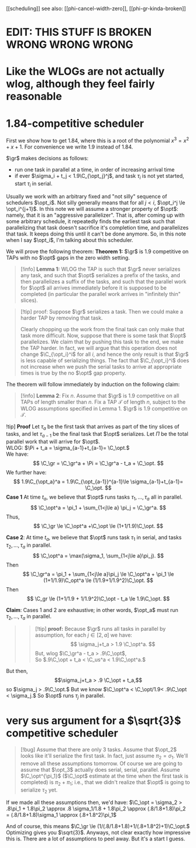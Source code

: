 [[scheduling]]
see also: [[phi-cancel-width-zero]], [[phi-gr-kinda-broken]]
$$\newcommand{\gr}{\mathsf{gr}}$$
$$\newcommand{\C}{\mathsf{C}}$$
$$\newcommand{\opt}{{\mathsf{OPT}}}$$

# EDIT: THIS STUFF IS BROKEN WRONG WRONG WRONG
#  Like the WLOGs are not actually wlog, although they feel fairly reasonable

# 1.84-competitive scheduler
First we show how to get $1.84$, where this is a root of the polynomial $x^3 = x^2+x+1$.
For convenience we write $1.9$ instead of $1.84$. 

$\gr$ makes decisions as follows:
- run one task in parallel at a time, in order of increasing arrival time
- if ever $\sigma_i + t_j < 1.9\C_{\opt_j}^j$, and task $\tau_i$ is not yet started, start $\tau_i$ in serial.

Usually we work with an arbitrary fixed and "not silly" sequence
of schedulers $\opt_i$. Not silly generally means that for all
$j<i$, $\opt_i^j \le \opt_i^{j+1}$. In this note we will assume a
stronger property of $\opt$: namely, that it is an "aggressive
parallelizer". That is, after coming up with some arbitrary
schedule, it repeatedly finds the earliest task such that
parallelizing that task doesn't sacrifice it's completion time,
and parallelizes that task. It keeps doing this until it can't be
done anymore. So, in this note when I say $\opt_i$, I'm talking
about this scheduler. 

We will prove the following theorem:
**Theorem 1:**
$\gr$ is $1.9$ competitive on TAPs with no $\opt$ gaps in the zero width setting.

> [!info] **Lemma 1:**
> WLOG the TAP is such that $\gr$ never serializes any task, and
> such that $\opt$ serializes a prefix of the tasks, and then
> parallelizes a suffix of the tasks, and such that the parallel
> work for $\opt$ all arrives immediately before it is supposed
> to be completed (in particular the parallel work arrives in
> "infinitely thin" slices).

>[!tip] proof:
> Suppose $\gr$ serializes a task. Then we could make a harder TAP by removing that task. 
> 
> Clearly chopping up the work from the final task can only make
> that task more difficult. Now, suppose that there is some task
> that $\opt$ parallelizes. We claim that by pushing this task to
> the end, we make the TAP harder. In fact, we will argue that
> this operation does not change $\C_{\opt_i}^i$ for all $i$, and
> hence the only result is that $\gr$ is less capable of
> serializing things. The fact that $\C_{\opt_i}^i$ does not
> increase when we push the serial tasks to arrive at appropriate
> times is true by the no $\opt$ gap property. 

The theorem will follow immediately by induction on the following claim:
>[!info] **Lemma 2**:
> Fix $n$. Assume that $\gr$ is $1.9$ competitive on all TAPs of
> length smaller than $n$. Fix a TAP $\mathcal{T}$ of length $n$,
> subject to the WLOG assumptions specified in Lemma 1. $\gr$ is
> $1.9$  competitive on $\mathcal{T}$.

!tip] **Proof**
Let $\tau_a$ be the first task that arrives as part of the tiny
slices of tasks, and let $\tau_{a-1}$ be the final task that
$\opt$ serializes.  Let $\Pi$ be the total parallel work that
will arrive for $\opt$.\
WLOG: $\Pi + t_a = \sigma_{a-1}+t_{a-1}=  \C_\opt.$\
We have:
$$
\C_\gr = \C_\gr^a + \Pi = \C_\gr^a - t_a + \C_\opt.
$$
We further have:
$$
1.9\C_{\opt_a}^a = 1.9\C_{\opt_{a-1}}^{a-1}\le \sigma_{a-1}+t_{a-1}= \C_\opt.
$$
**Case 1** At time $t_a$, we believe that $\opt$ runs tasks $\tau_1, \ldots, \tau_a$ all in parallel. 
$$
\C_\opt^a = \pi_1 + \sum_{1<j\le a} \pi_j = \C_\gr^a.
$$
Thus, 
$$
\C_\gr \le \C_\opt^a +\C_\opt \le (1+1/1.9)\C_\opt.
$$
>
**Case 2**: At time $t_a$, we believe that $\opt$ runs task $\tau_1$ in serial, and tasks $\tau_2,\ldots, \tau_a$ in parallel.
$$
\C_\opt^a = \max(\sigma_1, \sum_{1<j\le a}\pi_j).
$$
Then 
$$
\C_\gr^a = \pi_1 + \sum_{1<j\le a}\pi_j \le \C_\opt^a + \pi_1 \le (1+1/1.9)\C_opt^a \le (1/1.9+1/1.9^2)\C_\opt.
$$
Then
$$
\C_gr \le (1+1/1.9 + 1/1.9^2)\C_\opt - t_a \le 1.9\C_\opt.
$$
>
**Claim**: Cases 1 and 2 are exhaustive; in other words, $\opt_a$ must run $\tau_2, \ldots, \tau_a$ in parallel. 
> > [!tip] **proof:**
> Because $\gr$ runs all tasks in parallel by assumption, for each $j\in [2,a]$ we have:
$$
\sigma_j+t_a > 1.9 \C_\opt^a.
$$
But, wlog $\C_\gr^a - t_a > .9\C_\opt$,\
So $.9\C_\opt  + t_a < \C_us^a < 1.9\C_\opt^a.$

But then, 
$$\sigma_j+t_a > .9 \C_\opt + t_a,$$
so $\sigma_j > .9\C_\opt.$
But we know  $\C_\opt^a < \C_\opt/1.9< .9\C_\opt < \sigma_j.$
So $\opt$ runs $\tau_j$ in parallel.

# very sus argument for a $\sqrt{3}$ competitive scheduler

>[!bug]
Assume that there are only $3$ tasks. Assume that $\opt_2$ looks like it'll serialize the first task. In fact, just assume $\pi_2 = \sigma_1$. We'll remove all these assumptions tomorrow. 
Of course we are going to assume that $\opt_3$ actually does serial, serial, parallel. 
Assume $\C_\opt^{\pi_1}$ ($\C_\opt$ estimate at the time when the first task is completed) is $\pi_2+\pi_1$; i.e., that we didn't realize that $\opt$ is going to serialize $\tau_2$ yet. 
> 
If we made all these assumptions then, we'd have:
$\C_\opt = \sigma_2 > .8\pi_1 + 1.8\pi_2 \approx .8 \sigma_1/1.8 + 1.8\pi_2  \approx (.8/1.8+1.8)\pi_2 = (.8/1.8+1.8)\sigma_1 \approx (.8+1.8^2)\pi_1$
> 
And of course, this means 
$\C_\gr \le (1/(.8/1.8+1.8)+1/(.8+1.8^2)+1)\C_\opt.$
Optimizing gives you $\sqrt{3}$. 
Anyways, not clear exactly how impressive this is. There are a lot of assumptions to peel away. But it's a start I guess.


